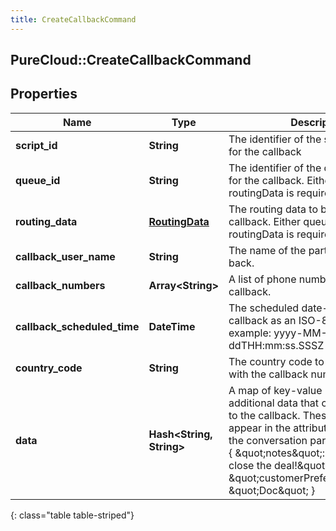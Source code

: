 ```yaml
---
title: CreateCallbackCommand
---
```

## PureCloud::CreateCallbackCommand

## Properties

|Name | Type | Description | Notes|
|------------ | ------------- | ------------- | -------------|
| **script_id** | **String** | The identifier of the script to be used for the callback | [optional] |
| **queue_id** | **String** | The identifier of the queue to be used for the callback. Either queueId or routingData is required. | [optional] |
| **routing_data** | [**RoutingData**](RoutingData.html) | The routing data to be used for the callback. Either queueId or routingData is required. | [optional] |
| **callback_user_name** | **String** | The name of the party to be called back. | [optional] |
| **callback_numbers** | **Array&lt;String&gt;** | A list of phone numbers for the callback. | |
| **callback_scheduled_time** | **DateTime** | The scheduled date-time for the callback as an ISO-8601 string. For example: yyyy-MM-ddTHH:mm:ss.SSSZ | [optional] |
| **country_code** | **String** | The country code to be associated with the callback numbers. | [optional] |
| **data** | **Hash&lt;String, String&gt;** | A map of key-value pairs containing additional data that can be associated to the callback. These values will appear in the attributes property on the conversation participant. Example: { \&quot;notes\&quot;: \&quot;ready to close the deal!\&quot;, \&quot;customerPreferredName\&quot;: \&quot;Doc\&quot; } | [optional] |
{: class="table table-striped"}


